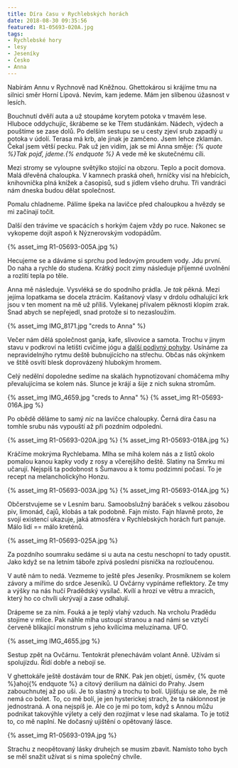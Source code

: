 ```yaml
---
title: Díra času v Rychlebských horách
date: 2018-08-30 09:35:56
featured: R1-05693-020A.jpg
tags:
- Rychlebské hory
- lesy
- Jeseníky
- Česko
- Anna
---
```


Nabírám Annu v Rychnově nad Kněžnou. Ghettokárou si krájíme tmu na silnici směr Horní Lipová. Nevím, kam jedeme. Mám jen slíbenou úžasnost v lesích.
<!-- more -->

Bouchnutí dvěří auta a už stoupáme korytem potoka v tmavém lese. Hluboce oddychujíc, škrábeme se ke Třem studánkám. Nádech, výdech a pouštíme se zase dolů. Po delším sestupu se u cesty zjeví srub zapadlý u potoka v údolí. Terasa má krb, ale jinak je zamčeno. Jsem lehce zklamán. Čekal jsem větší pecku. Pak už jen vidím, jak se mi Anna směje: _{% quote %}Tak pojď, jdeme.{% endquote %}_ A vede mě ke skutečnému cíli.

Mezi stromy se vyloupne světýlko stojící na obzoru. Teplo a pocit domova. Malá dřevěná chaloupka. V kamnech praská oheň, hrníčky visí na hřebících, knihovnička plná knížek a časopisů, sud s jídlem všeho druhu. Tři vandráci nám dneska budou dělat společnost.

Pomalu chladneme. Pálíme špeka na lavičce před chaloupkou a hvězdy se mi začínají točit.

Další den trávíme ve spacácích s horkým čajem vždy po ruce. Nakonec se vykopeme dojít aspoň k Nýznerovským vodopádům.

{% asset_img R1-05693-005A.jpg %}

Hecujeme se a dáváme si sprchu pod ledovým proudem vody. Jdu první. Do naha a rychle do studena. Krátký pocit zimy následuje příjemné uvolnění a rozlití tepla po těle.

Anna mě následuje. Vysvléká se do spodního prádla. Je _tak_ pěkná. Mezi jejíma lopatkama se docela ztrácím. Kaštanový vlasy v drdolu odhalující krk jsou v ten moment na mě už příliš. Vylekanej přívalem pěknosti klopím zrak. Snad abych se nepřejedl, snad protože si to nezasloužím.

{% asset_img IMG_8171.jpg "creds to Anna" %}

Večer nám dělá společnost ganja, kafe, slivovice a samota. Trochu v jinym stavu v podkroví na letišti cvičíme jógu a [další podivný pohyby](https://www.youtube.com/watch?v=pmlEM--lmdo). Usínáme za nepravidelnýho rytmu deště bubnujícícho na střechu. Občas nás okýnkem ve štítě osvítí blesk doprovázený hlubokým hromem.

Celý nedělní dopoledne sedíme na skalách hypnotizovaní chomáčema mlhy převalujícíma se kolem nás. Slunce je krájí a šije z nich sukna stromům.

{% asset_img IMG_4659.jpg "creds to Anna" %}
{% asset_img R1-05693-016A.jpg %}

Po obědě děláme to samý _nic_ na lavičce chaloupky. Černá díra času na tomhle srubu nás vypouští až při pozdním odpoledni.

{% asset_img R1-05693-020A.jpg %}
{% asset_img R1-05693-018A.jpg %}

Kráčíme mokrýma Rychlebama. Mlha se míhá kolem nás a z listů okolo pomalou kanou kapky vody z rosy a včerejšího deště. Slatiny na Smrku mi učarují. Nejspíš ta podobnost s Šumavou a k tomu podzimní počasí. To je recept na melancholickýho Honzu.

{% asset_img R1-05693-003A.jpg %}
{% asset_img R1-05693-014A.jpg %}

Občerstvujeme se v Lesním baru. Samoobslužný baráček s velkou zásobou piv, limonád, čajů, klobás a tak podobně. Fajn místo. Fajn hlavně proto, že svojí existencí ukazuje, jaká atmosféra v Rychlebských horách furt panuje. Málo lidí == málo kreténů.

{% asset_img R1-05693-025A.jpg %}

Za pozdního soumraku sedáme si u auta na cestu neschopní to tady opustit. Jako když se na letním táboře zpívá poslední písnička na rozloučenou.

V autě nám to nedá. Vezmeme to ještě přes Jeseníky. Prosmiknem se kolem závory a míříme do srdce Jeseníků. U Ovčárny vypínáme reflektory. Ze tmy a výšky na nás hučí Pradědský vysílač. Kvílí a hrozí ve větru a mracích, který ho co chvíli ukrývají a zase odhalují.

Drápeme se za ním. Fouká a je teplý vlahý vzduch. Na vrcholu Pradědu stojíme v mlíce. Pak náhle mlha ustoupí stranou a nad námi se vztyčí červeně blikající monstrum s jeho kvílícíma meluzínama. UFO.

{% asset_img IMG_4655.jpg  %}

Sestup zpět na Ovčárnu. Tentokrát přenechávám volant Anně. Užívám si spolujízdu. Řídí dobře a nebojí se.

V ghettokáře ještě dostávám tour de RNK. Pak jen objetí, úsměv, {% quote %}ahoj{% endquote %} a citový derilium na dálnici do Prahy. Jsem zabouchnutej až po uši. Je to slastný a trochu to bolí. Ujišťuju se ale, že mě nemá co bolet. To, co mě bolí, je jen hysterickej strach, že ta náklonnost je jednostraná. A ona nejspíš je. Ale co je mi po tom, když s Annou můžu podnikat takovýhle výlety a celý den rozjímat v lese nad skalama. To je totiž to, co mě naplní. Ne dočasný ujištění o opětovaný lásce.

{% asset_img R1-05693-019A.jpg %}

Strachu z neopětovaný lásky druhejch se musim zbavit. Namísto toho bych se měl snažit užívat si s nima společný chvíle.